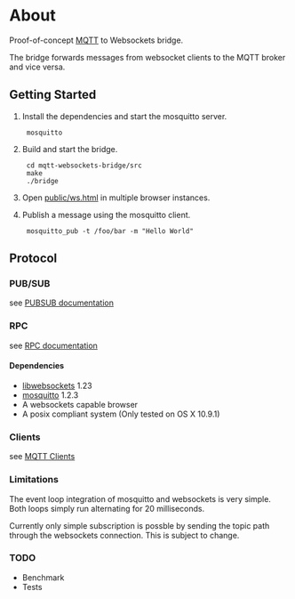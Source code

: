 About
=========================

Proof-of-concept [MQTT](http://mqtt.org/) to Websockets bridge.

The bridge forwards messages from websocket 
clients to the MQTT broker and vice versa.

## Getting Started

1. Install the dependencies and start the mosquitto server.

		mosquitto
	
2. Build and start the bridge.

		cd mqtt-websockets-bridge/src
		make
		./bridge
	
3. Open [public/ws.html](public/ws.html) in multiple browser instances.

4. Publish a message using the mosquitto client.
	
		mosquitto_pub -t /foo/bar -m "Hello World"

## Protocol

### PUB/SUB

see [PUBSUB documentation](doc/PUBSUB.md)

### RPC

see [RPC documentation](doc/RPC.md) 

#### Dependencies

* [libwebsockets](http://libwebsockets.org/trac/libwebsockets) 1.23
* [mosquitto](http://mosquitto.org/) 1.2.3
* A websockets capable browser
* A posix compliant system (Only tested on OS X 10.9.1)

### Clients

see [MQTT Clients](https://github.com/heimsphere/mqtt-clients)

### Limitations

The event loop integration of mosquitto and websockets is very simple.
Both loops simply run alternating for 20 milliseconds.

Currently only simple subscription is possble by sending the topic path 
through the websockets connection. This is subject to change.

### TODO

* Benchmark 
* Tests